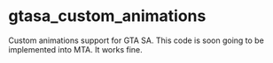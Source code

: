 # gtasa_custom_animations
Custom animations support for GTA SA. This code is soon going to be implemented into MTA. It works fine. 
